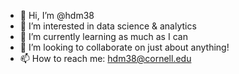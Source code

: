 - 👋 Hi, I’m @hdm38
- 👀 I’m interested in data science & analytics
- 🌱 I’m currently learning as much as I can
- 💞️ I’m looking to collaborate on just about anything!
- 📫 How to reach me: hdm38@cornell.edu

<!---
hdm38/hdm38 is a ✨ special ✨ repository because its `README.md` (this file) appears on your GitHub profile.
You can click the Preview link to take a look at your changes.
--->
